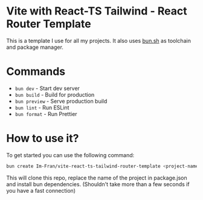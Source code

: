 # Vite with React-TS Tailwind - React Router Template

This is a template I use for all my projects.
It also uses [bun.sh](https://bun.sh) as toolchain and package manager.

# Commands

- `bun dev` - Start dev server
- `bun build` - Build for production
- `bun preview` - Serve production build
- `bun lint` - Run ESLint
- `bun format` - Run Prettier

# How to use it?
To get started you can use the following command:
```bash
bun create Im-Fran/vite-react-ts-tailwind-router-template <project-name>
```
This will clone this repo, replace the name of the project in package.json and install bun dependencies. (Shouldn't take more than a few seconds if you have a fast connection)
